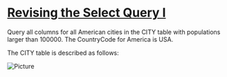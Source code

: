 # [Revising the Select Query I](https://www.hackerrank.com/challenges/revising-the-select-query/problem)


Query all columns for all American cities in the CITY table with populations larger than 100000. The CountryCode for America is USA.


The CITY table is described as follows:


![Picture](https://s3.amazonaws.com/hr-challenge-images/8137/1449729804-f21d187d0f-CITY.jpg)
